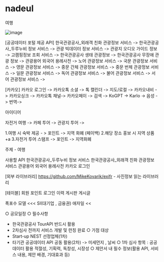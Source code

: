 # nadeul
여행

![image](https://user-images.githubusercontent.com/79893048/236225695-221d98b8-3c9a-4ead-b617-e64c3ff138c8.png)



[공공데이터 포털 제공 API]
한국관광공사_외래객 친화 관광정보 서비스 ->
한국관광공사_두루누비 정보 서비스 ->
관광 빅데이터 정보 서비스 ->
관광지 오디오 가이드 정보 ->
고캠핑정보 조회 서비스 ->
한국관광공사 생태 관광정보 ->
한국관광공사 무장애 관광 정보 ->
관광용어 외국어 용례사전 ->
노어 관광정보 서비스 ->
국문 관광정보 서비스 ->
영문 관광정보 서비스 ->
중문 간체 관광정보 서비스 ->
중문 번체 관광정보 서비스 -> 
일문 관광정보 서비스 ->
독어 관광정보 서비스 ->
불어 관광정보 서비스 ->
서어 관광정보 서비스 ->

[카카오]
카카오 로그인 ->
카카오톡 소셜 ->
톡 캘린더 ->
지도/로컬 ->
카카오내비 ->
카카오싱크 ->
카카오톡 채널->
카카오페이 ->
검색 ->
KoGPT ->
Karlo ->
음성 -> 
번역-> 

아이디어 


자전거 여행 ->
카페 투어  ->
관광지 투어 -> 

1.여행 시 숙박 제공  - > 포인트 -> 지역 화폐 (페이백)
2.해당 장소 홍보 시 지역 상품 +a
3.자전거 투어 스탬프 -> 포인트 -> 지역화폐

주제 - 여행

사용할 API
한국관광공사_두루누비 정보 서비스
한국관광공사_외래객 친화 관광정보 서비스
관광용어 외국어 용례사전
카카오 로그인


[외부 라이브러리]
https://github.com/MikeKovarik/exifr - 사진정보 읽는 라이브러리


[테이블]
회원
포인트
로그인 이력
게시판
게시글

폭포수 모델 <<< SI(대기업 , 금융권)
애자일 << 

○ 공모일정
○ 필수사항
- 한국관광공사 TourAPI 반드시 활용
- 2차심사 전까지 서비스 개발 및 런칭 완료
○ 가점 대상
- Start-up NEST 선정업체(1차)
- 타기관 공공데이터 API 공동 활용(2차) -> 미세먼지 , 날씨 
○ 1차 심사 항목 : 공공데이터 활용 적절성, 기획력, 독창성, 시장성
○ 제안서 내 필수 정보(활용 API, 서비스 내용, 제안 배경, 기대효과 등)

